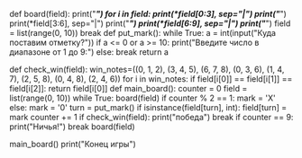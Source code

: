 def board(field):
    print("_____")
    for i in field:
        print(*field[0:3], sep="|")
        print("_____")
        print(*field[3:6], sep="|")
        print("_____")
        print(*field[6:9], sep="|")
        print("_____")
        field = list(range(0, 10))
        break
def put_mark():
    while True:
        a = int(input("Куда поставим отметку?"))
        if a <= 0 or a >= 10:
            print("Введите число в диапазоне от 1 до 9:")
        else:
            break
    return a

def check_win(field):
    win_notes=((0, 1, 2), (3, 4, 5), (6, 7, 8),
        (0, 3, 6), (1, 4, 7), (2, 5, 8),
        (0, 4, 8), (2, 4, 6))
    for i in win_notes:
        if field[i[0]] == field[i[1]] == field[i[2]]:
            return field[i[0]]
def main_board():
    counter = 0
    field = list(range(0, 10))
    while True:
        board(field)
        if counter % 2 == 1:
            mark = 'X'
        else:
            mark = '0'
        turn = put_mark()
        if isinstance(field[turn], int):
            field[turn] = mark
        counter += 1
        if check_win(field):
            print("победа")
            break
        if counter == 9:
            print("Ничья!")
            break
    board(field)

main_board()
print("Конец игры")
